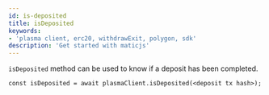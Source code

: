 ```yaml
---
id: is-deposited
title: isDeposited
keywords: 
- 'plasma client, erc20, withdrawExit, polygon, sdk'
description: 'Get started with maticjs'
---
```


`isDeposited` method can be used to know if a deposit has been completed.

```
const isDeposited = await plasmaClient.isDeposited(<deposit tx hash>);
```
